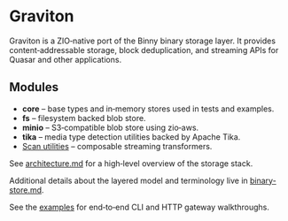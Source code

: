 # Graviton

Graviton is a ZIO‑native port of the Binny binary storage layer. It provides
content‑addressable storage, block deduplication, and streaming APIs for
Quasar and other applications.

## Modules

* **core** – base types and in‑memory stores used in tests and examples.
* **fs** – filesystem backed blob store.
* **minio** – S3‑compatible blob store using zio‑aws.
* **tika** – media type detection utilities backed by Apache Tika.
* [Scan utilities](scan.md) – composable streaming transformers.

See [architecture.md](architecture.md) for a high‑level overview of the storage
stack.

Additional details about the layered model and terminology live in
[binary-store.md](binary-store.md).

See the [examples](examples/index.md) for end‑to‑end CLI and HTTP gateway
walkthroughs.
